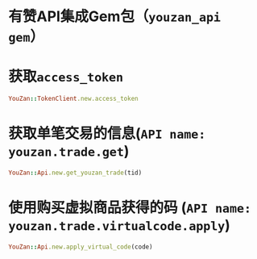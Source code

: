 # 有赞API集成Gem包（`youzan_api gem`）

# 获取`access_token`

```ruby
YouZan::TokenClient.new.access_token
```


# 获取单笔交易的信息(`API name: youzan.trade.get`)

```ruby
YouZan::Api.new.get_youzan_trade(tid)
```



# 使用购买虚拟商品获得的码 (`API name: youzan.trade.virtualcode.apply`)

```ruby
YouZan::Api.new.apply_virtual_code(code)
```